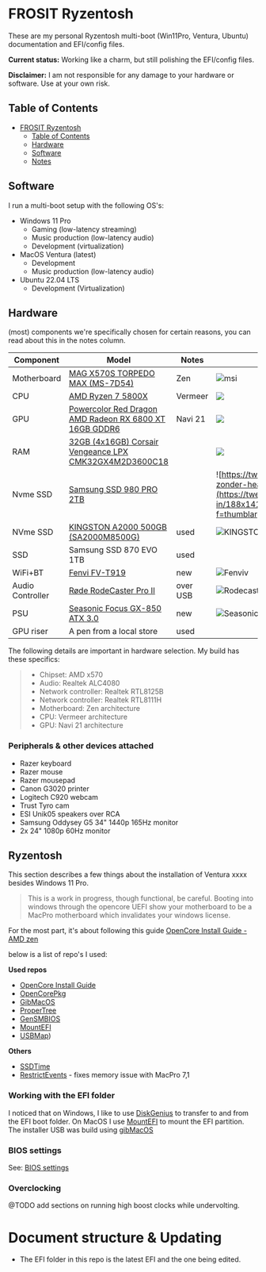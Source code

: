 FROSIT Ryzentosh
================

These are my personal Ryzentosh multi-boot (Win11Pro, Ventura, Ubuntu) documentation and EFI/config files.

__Current status:__ Working like a charm, but still polishing the EFI/config files.

__Disclaimer:__ I am not responsible for any damage to your hardware or software. Use at your own risk.

## Table of Contents

- [FROSIT Ryzentosh](#frosit-ryzentosh)
  - [Table of Contents](#table-of-contents)
  - [Hardware](#hardware)
  - [Software](#software)
  - [Notes](#notes)

## Software

I run a multi-boot setup with the following OS's:

* Windows 11 Pro
  * Gaming (low-latency streaming)
  * Music production (low-latency audio)
  * Development (virtualization)
* MacOS Ventura (latest)
  * Development
  * Music production (low-latency audio)
* Ubuntu 22.04 LTS
  * Development (Virtualization)

## Hardware

(most) components we're specifically chosen for certain reasons, you can read about this in the notes column.

| Component        | Model                                                                                                                                                                   | Notes    | image                                                                                                                                                                                                                                                                 |
|------------------|-------------------------------------------------------------------------------------------------------------------------------------------------------------------------|----------|-----------------------------------------------------------------------------------------------------------------------------------------------------------------------------------------------------------------------------------------------------------------------|
| Motherboard      | [MAG X570S TORPEDO MAX (MS-7D54)](https://tweakers.net/pricewatch/1740288/msi-mag-x570s-torpedo-max/specificaties/)                                                     | Zen      | ![msi](https://tweakers.net/i/ifPBekDPA8PsPhawyJ9IliEs3lU=/fit-in/188x141/filters:strip_icc():fill(white):strip_exif()/i/2004600036.jpeg?f=thumblarge)                                                                                                                |
| CPU              | [AMD Ryzen 7 5800X](https://tweakers.net/processors/amd/ryzen-7-5800x_p1191294/vergelijken/)                                                                            | Vermeer  | ![](https://tweakers.net/i/Up6C156VlmECVIaS7ot9BC42DNw=/fit-in/188x141/filters:strip_icc():fill(white):strip_exif()/i/2003937724.jpeg?f=thumblarge)                                                                                                                   |
| GPU              | [Powercolor Red Dragon AMD Radeon RX 6800 XT 16GB GDDR6](https://tweakers.net/pricewatch/1672860/powercolor-red-dragon-amd-radeon-rx-6800-xt-16gb-gddr6/specificaties/) | Navi 21  | ![](https://tweakers.net/i/prx-aSM2AMl92jobuBbBJdBKYD0=/fit-in/188x141/filters:fill(white):strip_exif()/i/2004233906.png?f=thumblarge)                                                                                                                                |
| RAM              | [32GB (4x16GB) Corsair Vengeance LPX CMK32GX4M2D3600C18](https://tweakers.net/pricewatch/1489729/corsair-vengeance-lpx-cmk32gx4m2d3600c18/specificaties/)               |          | ![](https://tweakers.net/i/UhzlrfIkN-X18l9JrWu0PWjsO7E=/fit-in/188x141/filters:strip_icc():fill(white):strip_exif()/i/2003185743.jpeg?f=thumblarge)                                                                                                                   |
| Nvme SSD         | [Samsung SSD 980 PRO 2TB](https://tweakers.net/pricewatch/1648262/samsung-980-pro-zonder-heatsink-2tb.html)                                                             |          | ![https://tweakers.net/pricewatch/1648262/samsung-980-pro-zonder-heatsink-2tb.html](https://tweakers.net/i/nisR4Jc_3lCShuaqGRXI7S_UAmA=/fit-in/188x141/filters:strip_icc():fill(white):strip_exif()/i/2004129684.jpeg?f=thumblarge)                                   |
| NVme SSD         | [KINGSTON A2000 500GB (SA2000M8500G)](https://tweakers.net/pricewatch/1439056/kingston-a2000-500gb/specificaties/)                                                      | used     | ![[KINGSTON A2000 500GB (SA2000M8500G)](https://tweakers.net/pricewatch/1439056/kingston-a2000-500gb/specificaties/)](https://tweakers.net/i/WOoIwNV9Az52kha8iZY8zJ3WtGY=/fit-in/188x141/filters:strip_icc():fill(white):strip_exif()/i/2002979458.jpeg?f=thumblarge) |
| SSD              | Samsung SSD 870 EVO 1TB                                                                                                                                                 | used     |                                                                                                                                                                                                                                                                       |
| WiFi+BT          | [Fenvi FV-T919](https://tweakers.net/pricewatch/1324824/fenvi-fv-t919/specificaties/)                                                                                   | new      | ![Fenviv](https://tweakers.net/i/zSod0MU4duq0uQP2FN2dsTgfD9E=/i/2002552952.jpeg)                                                                                                                                                                                      |
| Audio Controller | [Røde RodeCaster Pro II](https://tweakers.net/pricewatch/1863752/rode-rodecaster-pro-ii/specificaties/)                                                                 | over USB | ![Rodecaster](https://tweakers.net/i/69cF6K0-bqFe9orokBz7FKtPyg8=/i/2005535550.png)                                                                                                                                                                                   |
| PSU              | [Seasonic Focus GX-850 ATX 3.0](https://tweakers.net/pricewatch/1942864/seasonic-focus-gx-850-atx-30-zwart.html)                                                        | new      | ![Seasonic Focus GX-850 ATX 3.0](https://tweakers.net/i/1YWvEkoYEQw6TtPXmXmSUIRCdwo=/fit-in/188x141/filters:fill(white):strip_exif()/i/2005916130.png?f=thumblarge)                                                                                                   |
| GPU riser        | A pen from a local store                                                                                                                                                | used     |                                                                                                                                                                                                                                                                       | 

The following details are important in hardware selection. My build has these specifics:

> * Chipset: AMD x570
> * Audio: Realtek ALC4080
> * Network controller: Realtek RTL8125B
> * Network controller: Realtek RTL8111H
> * Motherboard: Zen architecture
> * CPU: Vermeer architecture
> * GPU: Navi 21 architecture

### Peripherals & other devices attached

* Razer keyboard
* Razer mouse
* Razer mousepad
* Canon G3020 printer
* Logitech C920 webcam
* Trust Tyro cam
* ESI Unik05 speakers over RCA
* Samsung Oddysey G5 34" 1440p 165Hz monitor
* 2x 24" 1080p 60Hz monitor

## Ryzentosh

This section describes a few things about the installation of Ventura xxxx besides Windows 11 Pro.

> This is a work in progress, though functional, be careful.
> Booting into windows through the opencore UEFI show your motherboard to be a MacPro motherboard which invalidates your windows license.

For the most part, it's about following this guide [OpenCore Install Guide - AMD zen](https://dortania.github.io/OpenCore-Install-Guide/AMD/zen.html)

below is a list of repo's I used:

__Used repos__

* [OpenCore Install Guide](https://github.com/dortania/OpenCore-Install-Guide)
* [OpenCorePkg](https://github.com/acidanthera/OpenCorePkg/releases)
* [GibMacOS](https://github.com/corpnewt/gibMacOS)
* [ProperTree](https://github.com/corpnewt/ProperTree)
* [GenSMBIOS](https://github.com/corpnewt/GenSMBIOS)
* [MountEFI](https://github.com/corpnewt/MountEFI)
* [USBMap](https://github.com/corpnewt/USBMap))

__Others__

* [SSDTime](https://github.com/corpnewt/SSDTTime)
* [RestrictEvents](https://github.com/acidanthera/RestrictEvents/releases) - fixes memory issue with MacPro 7,1

### Working with the EFI folder

I noticed that on Windows, I like to use [DiskGenius](https://www.diskgenius.com/download.php) to transfer to and from the EFI boot folder. On MacOS I use [MountEFI](https://github.com/corpnewt/MountEFI) to mount the EFI partition.
The installer USB was build using [gibMacOS](https://github.com/corpnewt/gibMacOS)


### BIOS settings

See: [BIOS settings](https://dortania.github.io/OpenCore-Install-Guide/AMD/zen.html#amd-bios-settings)

### Overclocking

@TODO add sections on running high boost clocks while undervolting.


# Document structure & Updating

* The EFI folder in this repo is the latest EFI and the one being edited.